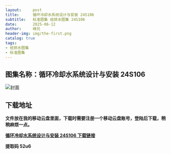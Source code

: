 ```yaml
---
layout:     post
title:      循环冷却水系统设计与安装 24S106
subtitle:   标准图集 给排水图集 24S106
date:       2025-06-12
author:     峰兄
header-img: img/the-first.png
catalog: true
tags:
- 给排水图集
- 标准图集
---
```

## 图集名称：循环冷却水系统设计与安装 24S106
![封面](https://pic1.imgdb.cn/item/684ac6c558cb8da5c848a0ba.jpg)


## 下载地址 ##
**文件放在我的移动云盘里面，下载时需要注册一个移动云盘账号，登陆后下载，稍稍麻烦一点。**  
  
[**循环冷却水系统设计与安装 24S106 下载链接**](https://caiyun.139.com/w/i/2nQQVzURqhXgn)


**提取码 52u6**

